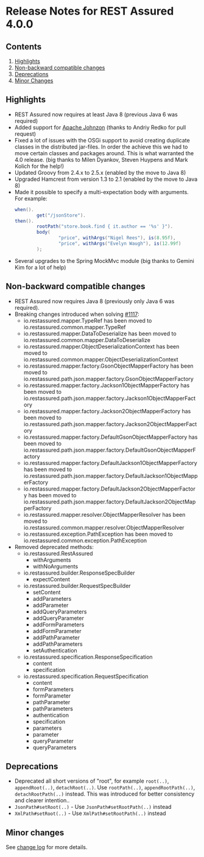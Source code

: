 # Release Notes for REST Assured 4.0.0 #

## Contents
1. [Highlights](#highlights)
1. [Non-backward compatible changes](#non-backward-compatible-changes)
1. [Deprecations](#deprecations)
1. [Minor Changes](#minor-changes)

## Highlights
* REST Assured now requires at least Java 8 (previous Java 6 was required)
* Added support for [Apache Johnzon](https://johnzon.apache.org/) (thanks to Andriy Redko for pull request)
* Fixed a lot of issues with the OSGi support to avoid creating duplicate classes in the distributed jar-files. In order the achieve this we had to move certain classes and packages around. This is what warranted the 4.0 release. (big thanks to Milen Dyankov, Steven Huypens and Mark Kolich for the help!) 
* Updated Groovy from 2.4.x to 2.5.x (enabled by the move to Java 8)
* Upgraded Hamcrest from version 1.3 to 2.1 (enabled by the move to Java 8)
* Made it possible to specify a multi-expectation body with arguments. For example:
  ```java
  when().
          get("/jsonStore").
  then().
          rootPath("store.book.find { it.author == '%s' }").
          body(
                  "price", withArgs("Nigel Rees"), is(8.95f),
                  "price", withArgs("Evelyn Waugh"), is(12.99f)
          );
  ```
* Several upgrades to the Spring MockMvc module (big thanks to Gemini Kim for a lot of help)

## Non-backward compatible changes ##
* REST Assured now requires Java 8 (previously only Java 6 was required).
* Breaking changes introduced when solving [#1117](https://github.com/rest-assured/rest-assured/issues/1117):
    * io.restassured.mapper.TypeRef has been moved to io.restassured.common.mapper.TypeRef
    * io.restassured.mapper.DataToDeserialize has been moved to io.restassured.common.mapper.DataToDeserialize
    * io.restassured.mapper.ObjectDeserializationContext has been moved to io.restassured.common.mapper.ObjectDeserializationContext
    * io.restassured.mapper.factory.GsonObjectMapperFactory has been moved to io.restassured.path.json.mapper.factory.GsonObjectMapperFactory
    * io.restassured.mapper.factory.Jackson1ObjectMapperFactory has been moved to io.restassured.path.json.mapper.factory.Jackson1ObjectMapperFactory
    * io.restassured.mapper.factory.Jackson2ObjectMapperFactory has been moved to io.restassured.path.json.mapper.factory.Jackson2ObjectMapperFactory
    * io.restassured.mapper.factory.DefaultGsonObjectMapperFactory has been moved to io.restassured.path.json.mapper.factory.DefaultGsonObjectMapperFactory
    * io.restassured.mapper.factory.DefaultJackson1ObjectMapperFactory has been moved to io.restassured.path.json.mapper.factory.DefaultJackson1ObjectMapperFactory
    * io.restassured.mapper.factory.DefaultJackson2ObjectMapperFactory has been moved to io.restassured.path.json.mapper.factory.DefaultJackson2ObjectMapperFactory
    * io.restassured.mapper.resolver.ObjectMapperResolver has been moved to io.restassured.common.mapper.resolver.ObjectMapperResolver
    * io.restassured.exception.PathException has been moved to io.restassured.common.exception.PathException
* Removed deprecated methods:
    * io.restassured.RestAssured
        * withArguments
        * withNoArguments
    * io.restassured.builder.ResponseSpecBuilder
        * expectContent
    * io.restassured.builder.RequestSpecBuilder
        * setContent
        * addParameters
        * addParameter
        * addQueryParameters
        * addQueryParameter
        * addFormParameters
        * addFormParameter
        * addPathParameter
        * addPathParameters
        * setAuthentication
    * io.restassured.specification.ResponseSpecification
        * content
        * specification
    * io.restassured.specification.RequestSpecification
        * content
        * formParameters
        * formParameter
        * pathParameter
        * pathParameters
        * authentication
        * specification
        * parameters
        * parameter
        * queryParameter
        * queryParameters

## Deprecations
* Deprecated all short versions of "root", for example `root(..)`, `appendRoot(..)`, `detachRoot(..)`. Use `rootPath(..)`, `appendRootPath(..)`, `detachRootPath(..)` instead. This was introduced for better consistency and clearer intention..
* `JsonPath#setRoot(..)` - Use `JsonPath#setRootPath(..)` instead
* `XmlPath#setRoot(..)` - Use `XmlPath#setRootPath(..)` instead

## Minor changes ##

See [change log](http://github.com/jayway/rest-assured/raw/master/changelog.txt) for more details.